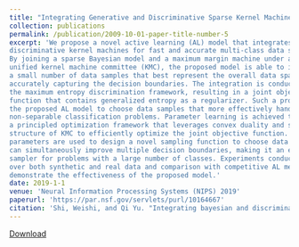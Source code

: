 ```yaml
---
title: "Integrating Generative and Discriminative Sparse Kernel Machines for Multi-class Active Learning"
collection: publications
permalink: /publication/2009-10-01-paper-title-number-5
excerpt: 'We propose a novel active learning (AL) model that integrates Bayesian and
discriminative kernel machines for fast and accurate multi-class data sampling.
By joining a sparse Bayesian model and a maximum margin machine under a
unified kernel machine committee (KMC), the proposed model is able to identify
a small number of data samples that best represent the overall data space while
accurately capturing the decision boundaries. The integration is conducted using
the maximum entropy discrimination framework, resulting in a joint objective
function that contains generalized entropy as a regularizer. Such a property allows
the proposed AL model to choose data samples that more effectively handle
non-separable classification problems. Parameter learning is achieved through
a principled optimization framework that leverages convex duality and sparse
structure of KMC to efficiently optimize the joint objective function. Key model
parameters are used to design a novel sampling function to choose data samples that
can simultaneously improve multiple decision boundaries, making it an effective
sampler for problems with a large number of classes. Experiments conducted
over both synthetic and real data and comparison with competitive AL methods
demonstrate the effectiveness of the proposed model.'
date: 2019-1-1
venue: 'Neural Information Processing Systems (NIPS) 2019'
paperurl: 'https://par.nsf.gov/servlets/purl/10164667'
citation: 'Shi, Weishi, and Qi Yu. "Integrating bayesian and discriminative sparse kernel machines for multi-class active learning." Advances in neural information processing systems (2019)'
---
```


[Download](https://par.nsf.gov/servlets/purl/10164667)

